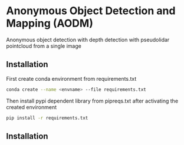 # Anonymous Object Detection and Mapping (AODM)

Anonymous object detection with depth detection with pseudolidar pointcloud from a single image




## Installation
First create conda environment from requirements.txt

```bash
conda create --name <envname> --file requirements.txt
```

Then install pypi dependent library from pipreqs.txt after activating the created environment

```bash
pip install -r requirements.txt
```

## Installation

